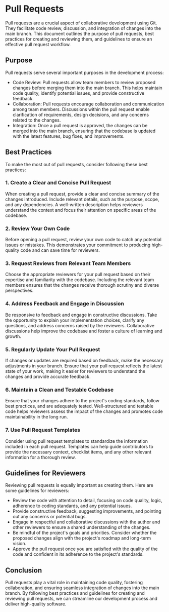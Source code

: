 # Pull Requests

Pull requests are a crucial aspect of collaborative development using Git. They facilitate code review, discussion, and integration of changes into the main branch. This document outlines the purpose of pull requests, best practices for creating and reviewing them, and guidelines to ensure an effective pull request workflow.

## Purpose

Pull requests serve several important purposes in the development process:

- Code Review: Pull requests allow team members to review proposed changes before merging them into the main branch. This helps maintain code quality, identify potential issues, and provide constructive feedback.
- Collaboration: Pull requests encourage collaboration and communication among team members. Discussions within the pull request enable clarification of requirements, design decisions, and any concerns related to the changes.
- Integration: Once a pull request is approved, the changes can be merged into the main branch, ensuring that the codebase is updated with the latest features, bug fixes, and improvements.

## Best Practices

To make the most out of pull requests, consider following these best practices:

### 1. Create a Clear and Concise Pull Request

When creating a pull request, provide a clear and concise summary of the changes introduced. Include relevant details, such as the purpose, scope, and any dependencies. A well-written description helps reviewers understand the context and focus their attention on specific areas of the codebase.

### 2. Review Your Own Code

Before opening a pull request, review your own code to catch any potential issues or mistakes. This demonstrates your commitment to producing high-quality code and can save time for reviewers.

### 3. Request Reviews from Relevant Team Members

Choose the appropriate reviewers for your pull request based on their expertise and familiarity with the codebase. Including the relevant team members ensures that the changes receive thorough scrutiny and diverse perspectives.

### 4. Address Feedback and Engage in Discussion

Be responsive to feedback and engage in constructive discussions. Take the opportunity to explain your implementation choices, clarify any questions, and address concerns raised by the reviewers. Collaborative discussions help improve the codebase and foster a culture of learning and growth.

### 5. Regularly Update Your Pull Request

If changes or updates are required based on feedback, make the necessary adjustments in your branch. Ensure that your pull request reflects the latest state of your work, making it easier for reviewers to understand the changes and provide accurate feedback.

### 6. Maintain a Clean and Testable Codebase

Ensure that your changes adhere to the project's coding standards, follow best practices, and are adequately tested. Well-structured and testable code helps reviewers assess the impact of the changes and promotes code maintainability in the long run.

### 7. Use Pull Request Templates

Consider using pull request templates to standardize the information included in each pull request. Templates can help guide contributors to provide the necessary context, checklist items, and any other relevant information for a thorough review.

## Guidelines for Reviewers

Reviewing pull requests is equally important as creating them. Here are some guidelines for reviewers:

- Review the code with attention to detail, focusing on code quality, logic, adherence to coding standards, and any potential issues.
- Provide constructive feedback, suggesting improvements, and pointing out any concerns or potential bugs.
- Engage in respectful and collaborative discussions with the author and other reviewers to ensure a shared understanding of the changes.
- Be mindful of the project's goals and priorities. Consider whether the proposed changes align with the project's roadmap and long-term vision.
- Approve the pull request once you are satisfied with the quality of the code and confident in its adherence to the project's standards.

## Conclusion

Pull requests play a vital role in maintaining code quality, fostering collaboration, and ensuring seamless integration of changes into the main branch. By following best practices and guidelines for creating and reviewing pull requests, we can streamline our development process and deliver high-quality software.

